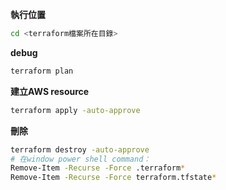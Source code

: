 **執行位置**
```sh
cd <terraform檔案所在目錄>
```

**debug**
```sh
terraform plan
```

**建立AWS resource**
```sh
terraform apply -auto-approve
```

**刪除**
```sh
terraform destroy -auto-approve
# 在window power shell command：
Remove-Item -Recurse -Force .terraform*
Remove-Item -Recurse -Force terraform.tfstate*
```